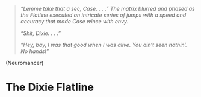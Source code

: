 >*“Lemme take that a sec, Case. . . .” The matrix blurred and phased as the Flatline executed an intricate series of jumps with a speed and accuracy that made Case wince with envy.*
>
>*“Shit, Dixie. . . .”*
>
>*“Hey, boy, I was that good when I was alive. You ain’t seen nothin’. No hands!”*
>
(Neuromancer)

# The Dixie Flatline
